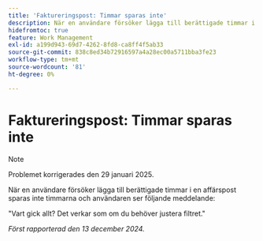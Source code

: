 ```yaml
---
title: 'Faktureringspost: Timmar sparas inte'
description: När en användare försöker lägga till berättigade timmar i en affärspost sparas inte timmarna och användaren ser ett meddelande.
hidefromtoc: true
feature: Work Management
exl-id: a199d943-69d7-4262-8fd8-ca8ff4f5ab33
source-git-commit: 838c8ed34b72916597a4a28ec00a5711bba3fe23
workflow-type: tm+mt
source-wordcount: '81'
ht-degree: 0%

---
```


# Faktureringspost: Timmar sparas inte

>[!NOTE]
>
>Problemet korrigerades den 29 januari 2025.

När en användare försöker lägga till berättigade timmar i en affärspost sparas inte timmarna och användaren ser följande meddelande:

&quot;Vart gick allt? Det verkar som om du behöver justera filtret.&quot;

_Först rapporterad den 13 december 2024._
